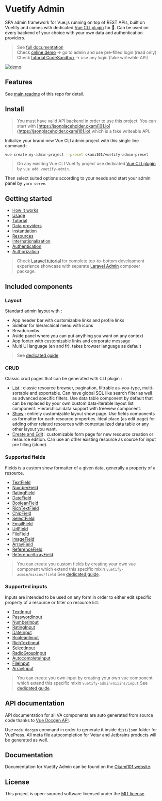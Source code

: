# Vuetify Admin

SPA admin framework for Vue.js running on top of REST APIs, built on Vuetify and comes with dedicated [Vue CLI plugin](https://www.npmjs.com/package/vue-cli-plugin-vuetify-admin) for 🚀. Can be used on every backend of your choice with your own data and authentication providers.

> See [full documentation](https://www.okami101.io/vuetify-admin)  
> Check [online demo](https://va-demo.okami101.io) -> go to admin and use pre-filled login (read only)  
> Check [tutorial CodeSandbox](https://codesandbox.io/s/github/okami101/vuetify-admin/tree/master/examples/tutorial) -> use any login (fake writeable API)  

[![demo](https://www.okami101.io/vuetify-admin/assets/screenshot.png)](https://va-demo.okami101.io)

## Features

See [main readme](https://github.com/okami101/vuetify-admin#features) of this repo for detail.

## Install

> You must have valid API backend in order to use this project. You can start with [https://jsonplaceholder.okami101.io](https://jsonplaceholder.okami101.io) which is a fake writeable API.

Initialize your brand new Vue CLI admin project with this single line command :

```bash
vue create my-admin-project --preset okami101/vuetify-admin-preset
```

> On any existing Vue CLI Vuetify project use dedicated [Vue CLI plugin](https://www.npmjs.com/package/vue-cli-plugin-vuetify-admin) by `vue add vuetify-admin`.  

Then select suited options according to your needs and start your admin panel by `yarn serve`.

## Getting started

* [How it works](https://www.okami101.io/vuetify-admin/guide/)
* [Usage](https://www.okami101.io/vuetify-admin/guide/getting-started.html)
* [Tutorial](https://www.okami101.io/vuetify-admin/guide/tutorial.html)
* [Data providers](https://www.okami101.io/vuetify-admin/guide/data-providers.html)
* [Instantiation](https://www.okami101.io/vuetify-admin/guide/admin.html)
* [Resources](https://www.okami101.io/vuetify-admin/guide/resources.html)
* [Internationalization](https://www.okami101.io/vuetify-admin/guide/i18n.html)
* [Authentication](https://www.okami101.io/vuetify-admin/guide/authentication.html)
* [Authorization](https://www.okami101.io/vuetify-admin/guide/authorization.html)

> Check [Laravel tutorial](https://www.okami101.io/vuetify-admin/guide/laravel.html) for complete top-to-bottom development experience showcase with separate [Laravel Admin](https://github.com/okami101/laravel-admin) composer package.

## Included components

### Layout

Standard admin layout with :

* App header bar with customizable links and profile links
* Sidebar for hierarchical menu with icons
* Breadcrumbs
* Aside panel where you can put anything you want on any context
* App footer with customizable links and corporate message
* Multi UI language (en and fr), takes browser language as default

> See [dedicated guide](https://www.okami101.io/vuetify-admin/guide/crud/layout.html).

### CRUD

Classic crud pages that can be generated with CLI plugin :

* [List](https://www.okami101.io/vuetify-admin/guide/crud/list.html) : classic resource browser, pagination, filtrable as-you-type, multi-sortable and exportable. Can have global SQL like search filter as well as advanced specific filters. Use data table component by default that can be replaced by your own custom data-iterable layout list component. Hierarchical data support with treeview component.
* [Show](https://www.okami101.io/vuetify-admin/guide/crud/show.html) : entirely customizable layout show page. Use fields components as formatter for each resource properties. Ideal place (as edit page) for adding other related resources with contextualized data table or any other layout you want.
* [Create and Edit](https://www.okami101.io/vuetify-admin/guide/crud/form.html) : customizable form page for new resource creation or resource edition. Can use an other existing resource as source for input pre filling (clone).

### Supported fields

Fields is a custom show formatter of a given data, generally a property of a resource.

* [TextField](https://www.okami101.io/vuetify-admin/guide/components/fields.html#text)
* [NumberField](https://www.okami101.io/vuetify-admin/guide/components/fields.html#number)
* [RatingField](https://www.okami101.io/vuetify-admin/guide/components/fields.html#rating)
* [DateField](https://www.okami101.io/vuetify-admin/guide/components/fields.html#date)
* [BooleanField](https://www.okami101.io/vuetify-admin/guide/components/fields.html#boolean)
* [RichTextField](https://www.okami101.io/vuetify-admin/guide/components/fields.html#rich-text)
* [ChipField](https://www.okami101.io/vuetify-admin/guide/components/fields.html#chip)
* [SelectField](https://www.okami101.io/vuetify-admin/guide/components/fields.html#select)
* [EmailField](https://www.okami101.io/vuetify-admin/guide/components/fields.html#email)
* [UrlField](https://www.okami101.io/vuetify-admin/guide/components/fields.html#url)
* [FileField](https://www.okami101.io/vuetify-admin/guide/components/fields.html#file)
* [ImageField](https://www.okami101.io/vuetify-admin/guide/components/fields.html#image)
* [ArrayField](https://www.okami101.io/vuetify-admin/guide/components/fields.html#array)
* [ReferenceField](https://www.okami101.io/vuetify-admin/guide/components/fields.html#reference)
* [ReferenceArrayField](https://www.okami101.io/vuetify-admin/guide/components/fields.html#reference-array)

> You can create you custom fields by creating your own vue component which extend this specific mixin `vuetify-admin/mixins/field`
> See [dedicated guide](https://www.okami101.io/vuetify-admin/guide/components/fields.html).

### Supported inputs

Inputs are intended to be used on any form in order to either edit specific property of a resource or filter on resource list.

* [TextInput](https://www.okami101.io/vuetify-admin/guide/components/inputs.html#text)
* [PasswordInput](https://www.okami101.io/vuetify-admin/guide/components/inputs.html#password)
* [NumberInput](https://www.okami101.io/vuetify-admin/guide/components/inputs.html#number)
* [RatingInput](https://www.okami101.io/vuetify-admin/guide/components/inputs.html#rating)
* [DateInput](https://www.okami101.io/vuetify-admin/guide/components/inputs.html#date)
* [BooleanInput](https://www.okami101.io/vuetify-admin/guide/components/inputs.html#boolean)
* [RichTextInput](https://www.okami101.io/vuetify-admin/guide/components/inputs.html#rich-text)
* [SelectInput](https://www.okami101.io/vuetify-admin/guide/components/inputs.html#select)
* [RadioGroupInput](https://www.okami101.io/vuetify-admin/guide/components/inputs.html#radio-input)
* [AutocompleteInput](https://www.okami101.io/vuetify-admin/guide/components/inputs.html#autocomplete)
* [FileInput](https://www.okami101.io/vuetify-admin/guide/components/inputs.html#file)
* [ArrayInput](https://www.okami101.io/vuetify-admin/guide/components/inputs.html#array)

> You can create you own input by creating your own vue component which extend this specific mixin `vuetify-admin/mixins/input`
> See [dedicated guide](https://www.okami101.io/vuetify-admin/guide/components/inputs.html).

## API documentation

API documentation for all VA components are auto generated from source code thanks to [Vue Docgen API](https://vue-styleguidist.github.io/docs/Docgen.html).

Use `node docgen` command in order to generate it inside `dist/json` folder for VuePress. All meta file autocompletion for Vetur and Jetbrains products will be generated as well.

## Documentation

Documentation for Vuetify Admin can be found on the [Okami101 website](https://www.okami101.io/vuetify-admin).

## License

This project is open-sourced software licensed under the [MIT license](https://adr1enbe4udou1n.mit-license.org).
